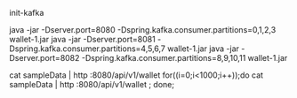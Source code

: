 
init-kafka

java -jar -Dserver.port=8080 -Dspring.kafka.consumer.partitions=0,1,2,3 wallet-1.jar
java -jar -Dserver.port=8081 -Dspring.kafka.consumer.partitions=4,5,6,7 wallet-1.jar
java -jar -Dserver.port=8082 -Dspring.kafka.consumer.partitions=8,9,10,11 wallet-1.jar

cat sampleData | http :8080/api/v1/wallet
for((i=0;i<1000;i++));do cat sampleData | http :8080/api/v1/wallet ; done;

